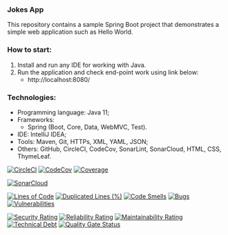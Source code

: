### Jokes App
This repository contains a sample Spring Boot project that demonstrates
a simple web application such as Hello World.   

 

### How to start:
1. Install and run any IDE for working with Java.
2. Run the application and check end-point work using link below:
   - http://localhost:8080/



### Technologies:
- Programming language: Java 11;
- Frameworks:
  - Spring (Boot, Core, Data, WebMVC, Test).
- IDE: IntelliJ IDEA;
- Tools: Maven, Git, HTTPs, XML, YAML, JSON;
- Others: GitHub, CircleCI, CodeCov, SonarLint, SonarCloud, HTML, CSS, ThymeLeaf. 

[![CircleCI](https://circleci.com/gh/Crazy-pro/jokes-app.svg?style=svg)](https://app.circleci.com/gh/Crazy-pro/jokes-app)
[![CodeCov](https://codecov.io/gh/Crazy-pro/jokes-app/branch/master/graph/badge.svg)](https://codecov.io/gh/Crazy-pro/jokes-app)
[![Coverage](https://sonarcloud.io/api/project_badges/measure?project=Crazy-pro_jokes-app&metric=coverage)](https://sonarcloud.io/summary/new_code?id=Crazy-pro_jokes-app)

[![SonarCloud](https://sonarcloud.io/images/project_badges/sonarcloud-black.svg)](https://sonarcloud.io/summary/new_code?id=Crazy-pro_jokes-app)

[![Lines of Code](https://sonarcloud.io/api/project_badges/measure?project=Crazy-pro_jokes-app&metric=ncloc)](https://sonarcloud.io/summary/new_code?id=Crazy-pro_jokes-app)
[![Duplicated Lines (%)](https://sonarcloud.io/api/project_badges/measure?project=Crazy-pro_jokes-app&metric=duplicated_lines_density)](https://sonarcloud.io/summary/new_code?id=Crazy-pro_jokes-app)
[![Code Smells](https://sonarcloud.io/api/project_badges/measure?project=Crazy-pro_jokes-app&metric=code_smells)](https://sonarcloud.io/summary/new_code?id=Crazy-pro_jokes-app)
[![Bugs](https://sonarcloud.io/api/project_badges/measure?project=Crazy-pro_jokes-app&metric=bugs)](https://sonarcloud.io/summary/new_code?id=Crazy-pro_jokes-app)
[![Vulnerabilities](https://sonarcloud.io/api/project_badges/measure?project=Crazy-pro_jokes-app&metric=vulnerabilities)](https://sonarcloud.io/summary/new_code?id=Crazy-pro_jokes-app)

[![Security Rating](https://sonarcloud.io/api/project_badges/measure?project=Crazy-pro_jokes-app&metric=security_rating)](https://sonarcloud.io/summary/new_code?id=Crazy-pro_jokes-app)
[![Reliability Rating](https://sonarcloud.io/api/project_badges/measure?project=Crazy-pro_jokes-app&metric=reliability_rating)](https://sonarcloud.io/summary/new_code?id=Crazy-pro_jokes-app)
[![Maintainability Rating](https://sonarcloud.io/api/project_badges/measure?project=Crazy-pro_jokes-app&metric=sqale_rating)](https://sonarcloud.io/summary/new_code?id=Crazy-pro_jokes-app)
[![Technical Debt](https://sonarcloud.io/api/project_badges/measure?project=Crazy-pro_jokes-app&metric=sqale_index)](https://sonarcloud.io/summary/new_code?id=Crazy-pro_jokes-app)
[![Quality Gate Status](https://sonarcloud.io/api/project_badges/measure?project=Crazy-pro_jokes-app&metric=alert_status)](https://sonarcloud.io/summary/new_code?id=Crazy-pro_jokes-app)
